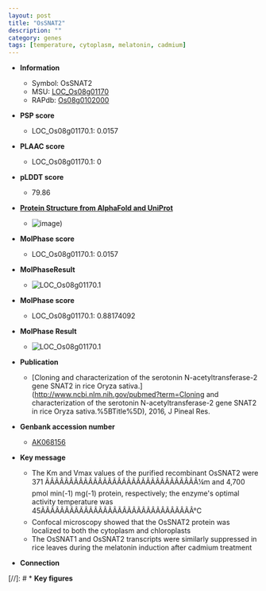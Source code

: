 ```yaml
---
layout: post
title: "OsSNAT2"
description: ""
category: genes
tags: [temperature, cytoplasm, melatonin, cadmium]
---
```


* **Information**  
    + Symbol: OsSNAT2  
    + MSU: [LOC_Os08g01170](http://rice.plantbiology.msu.edu/cgi-bin/ORF_infopage.cgi?orf=LOC_Os08g01170)  
    + RAPdb: [Os08g0102000](http://rapdb.dna.affrc.go.jp/viewer/gbrowse_details/irgsp1?name=Os08g0102000)  

* **PSP score**  
    + LOC_Os08g01170.1: 0.0157 

* **PLAAC score**  
    + LOC_Os08g01170.1: 0 

* **pLDDT score**
    + 79.86

* **[Protein Structure from AlphaFold and UniProt](https://www.uniprot.org/uniprotkb/Q6Z1Y6/entry#structure)**
    + ![image](https://ricepsp.github.io/images/Q6/AF-Q6Z1Y6-F1.png))

* **MolPhase score**
    + LOC_Os08g01170.1: 0.0157

* **MolPhaseResult**
    + ![LOC_Os08g01170.1](https://ricepsp.github.io/pictures/LOC_Os08g/LOC_Os08g01170.1.png)

* **MolPhase score**
    + LOC_Os08g01170.1: 0.88174092

* **MolPhase Result**
    + ![LOC_Os08g01170.1](https://304243504.github.io/Pictures/LOC_Os08g/LOC_Os08g01170.1.png)

* **Publication**  
    + [Cloning and characterization of the serotonin N-acetyltransferase-2 gene SNAT2 in rice Oryza sativa.](http://www.ncbi.nlm.nih.gov/pubmed?term=Cloning and characterization of the serotonin N-acetyltransferase-2 gene SNAT2 in rice Oryza sativa.%5BTitle%5D), 2016, J Pineal Res.

* **Genbank accession number**  
    + [AK068156](http://www.ncbi.nlm.nih.gov/nuccore/AK068156)

* **Key message**  
    + The Km and Vmax values of the purified recombinant OsSNAT2 were 371 ÃÂÃÂÃÂÃÂÃÂÃÂÃÂÃÂÃÂÃÂÃÂÃÂÃÂÃÂÃÂÃÂ¼m and 4,700 pmol min(-1) mg(-1) protein, respectively; the enzyme's optimal activity temperature was 45ÃÂÃÂÃÂÃÂÃÂÃÂÃÂÃÂÃÂÃÂÃÂÃÂÃÂÃÂÃÂÃÂ°C
    + Confocal microscopy showed that the OsSNAT2 protein was localized to both the cytoplasm and chloroplasts
    + The OsSNAT1 and OsSNAT2 transcripts were similarly suppressed in rice leaves during the melatonin induction after cadmium treatment

* **Connection**  

[//]: # * **Key figures**  


